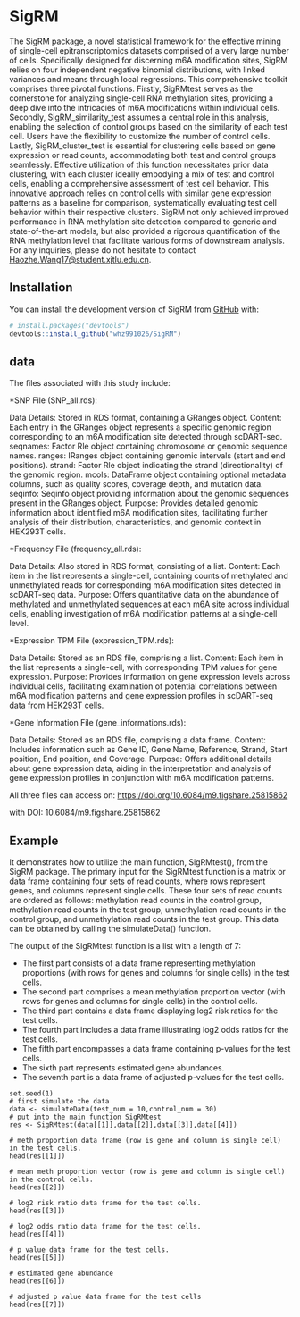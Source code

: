 
# SigRM

<!-- badges: start -->
<!-- badges: end -->

The SigRM package, a novel statistical framework for the effective mining of single-cell epitranscriptomics datasets comprised of a very large number of cells.   Specifically designed for discerning m6A modification sites, SigRM relies on four independent negative binomial distributions, with linked variances and means through local regressions.   This comprehensive toolkit comprises three pivotal functions.   Firstly, SigRMtest serves as the cornerstone for analyzing single-cell RNA methylation sites, providing a deep dive into the intricacies of m6A modifications within individual cells.   Secondly, SigRM_similarity_test assumes a central role in this analysis, enabling the selection of control groups based on the similarity of each test cell.   Users have the flexibility to customize the number of control cells.   Lastly, SigRM_cluster_test is essential for clustering cells based on gene expression or read counts, accommodating both test and control groups seamlessly.   Effective utilization of this function necessitates prior data clustering, with each cluster ideally embodying a mix of test and control cells, enabling a comprehensive assessment of test cell behavior.   This innovative approach relies on control cells with similar gene expression patterns as a baseline for comparison, systematically evaluating test cell behavior within their respective clusters.   SigRM not only achieved improved performance in RNA methylation site detection compared to generic and state-of-the-art models, but also provided a rigorous quantification of the RNA methylation level that facilitate various forms of downstream analysis.  For any inquiries, please do not hesitate to contact Haozhe.Wang17@student.xjtlu.edu.cn.


## Installation

You can install the development version of SigRM from [GitHub](https://github.com/) with:

``` r
# install.packages("devtools")
devtools::install_github("whz991026/SigRM")
```

## data

The files associated with this study include:

*SNP File (SNP_all.rds):

Data Details: Stored in RDS format, containing a GRanges object.
Content: Each entry in the GRanges object represents a specific genomic region corresponding to an m6A modification site detected through scDART-seq.
seqnames: Factor Rle object containing chromosome or genomic sequence names.
ranges: IRanges object containing genomic intervals (start and end positions).
strand: Factor Rle object indicating the strand (directionality) of the genomic region.
mcols: DataFrame object containing optional metadata columns, such as quality scores, coverage depth, and mutation data.
seqinfo: Seqinfo object providing information about the genomic sequences present in the GRanges object.
Purpose: Provides detailed genomic information about identified m6A modification sites, facilitating further analysis of their distribution, characteristics, and genomic context in HEK293T cells.


*Frequency File (frequency_all.rds):

Data Details: Also stored in RDS format, consisting of a list.
Content: Each item in the list represents a single-cell, containing counts of methylated and unmethylated reads for corresponding m6A modification sites detected in scDART-seq data.
Purpose: Offers quantitative data on the abundance of methylated and unmethylated sequences at each m6A site across individual cells, enabling investigation of m6A modification patterns at a single-cell level.


*Expression TPM File (expression_TPM.rds):

Data Details: Stored as an RDS file, comprising a list.
Content: Each item in the list represents a single-cell, with corresponding TPM values for gene expression.
Purpose: Provides information on gene expression levels across individual cells, facilitating examination of potential correlations between m6A modification patterns and gene expression profiles in scDART-seq data from HEK293T cells.

*Gene Information File (gene_informations.rds):

Data Details: Stored as an RDS file, comprising a data frame.
Content: Includes information such as Gene ID, Gene Name, Reference, Strand, Start position, End position, and Coverage.
Purpose: Offers additional details about gene expression data, aiding in the interpretation and analysis of gene expression profiles in conjunction with m6A modification patterns.




All three files can access on: https://doi.org/10.6084/m9.figshare.25815862

with DOI: 10.6084/m9.figshare.25815862



## Example

It demonstrates how to utilize the main function, SigRMtest(), from the SigRM package. The primary input for the SigRMtest function is a matrix or data frame containing four sets of read counts, where rows represent genes, and columns represent single cells. These four sets of read counts are ordered as follows: methylation read counts in the control group, methylation read counts in the test group, unmethylation read counts in the control group, and unmethylation read counts in the test group. This data can be obtained by calling the simulateData() function.

The output of the SigRMtest function is a list with a length of 7:

* The first part consists of a data frame representing methylation proportions (with rows for genes and columns for single cells) in the test cells.
* The second part comprises a mean methylation proportion vector (with rows for genes and columns for single cells) in the control cells.
* The third part contains a data frame displaying log2 risk ratios for the test cells.
* The fourth part includes a data frame illustrating log2 odds ratios for the test cells.
* The fifth part encompasses a data frame containing p-values for the test cells.
* The sixth part represents estimated gene abundances.
* The seventh part is a data frame of adjusted p-values for the test cells. 


```{r}
set.seed(1)
# first simulate the data
data <- simulateData(test_num = 10,control_num = 30)
# put into the main function SigRMtest
res <- SigRMtest(data[[1]],data[[2]],data[[3]],data[[4]])

# meth proportion data frame (row is gene and column is single cell) in the test cells. 
head(res[[1]])

# mean meth proportion vector (row is gene and column is single cell) in the control cells.
head(res[[2]])

# log2 risk ratio data frame for the test cells. 
head(res[[3]])

# log2 odds ratio data frame for the test cells. 
head(res[[4]])

# p value data frame for the test cells. 
head(res[[5]])

# estimated gene abundance
head(res[[6]])

# adjusted p value data frame for the test cells
head(res[[7]])
```
